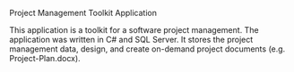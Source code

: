 Project Management Toolkit Application

This application is a toolkit for a software project management. The application was written in C# and SQL Server. 
It stores the project management data, design, and create on-demand project documents (e.g. Project-Plan.docx).
